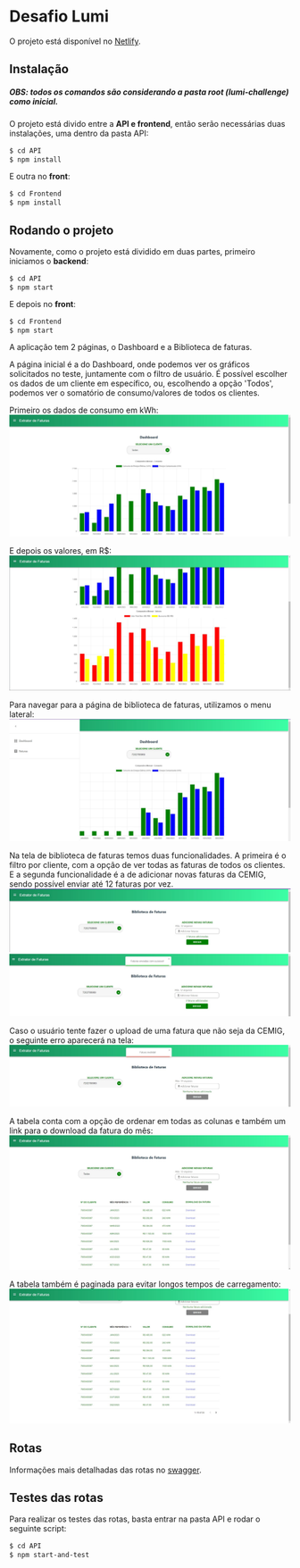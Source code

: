 # Desafio Lumi

O projeto está disponível no [Netlify](https://lumi-challenge.netlify.app/).

## Instalação
##### OBS: todos os comandos são considerando a pasta root (lumi-challenge) como inicial.

O projeto está divido entre a **API e frontend**, então serão necessárias duas instalações, uma dentro da pasta API:

    $ cd API
    $ npm install

E outra no **front**:

    $ cd Frontend
    $ npm install

## Rodando o projeto

Novamente, como o projeto está dividido em duas partes, primeiro iniciamos o **backend**:

    $ cd API
    $ npm start

E depois no **front**:

    $ cd Frontend
    $ npm start

A aplicação tem 2 páginas, o Dashboard e a Biblioteca de faturas.

A página inicial é a do Dashboard, onde podemos ver os gráficos solicitados no teste, juntamente com o filtro de usuário. É possível escolher os dados de um cliente em específico, ou, escolhendo a opção 'Todos', podemos ver o somatório de consumo/valores de todos os clientes.

Primeiro os dados de consumo em kWh:
![pag_inicial](Frontend/src/Styles/images/dashboard_1.jpg)

E depois os valores, em R$:
![simulacao](Frontend/src/Styles/images/dashboard_2.jpg)

Para navegar para a página de biblioteca de faturas, utilizamos o menu lateral:
![simulacao](Frontend/src/Styles/images/navigation.jpg)

Na tela de biblioteca de faturas temos duas funcionalidades. A primeira é o filtro por cliente, com a opção de ver todas as faturas de todos os clientes.
E a segunda funcionalidade é a de adicionar novas faturas da CEMIG, sendo possível enviar até 12 faturas por vez.
![faturas](Frontend/src/Styles/images/new_invoices.jpg)
![faturas_sucesso](Frontend/src/Styles/images/new_invoices_success.jpg)

Caso o usuário tente fazer o upload de uma fatura que não seja da CEMIG, o seguinte erro aparecerá na tela:
![faturas_erro](Frontend/src/Styles/images/invoices_error.jpg)

A tabela conta com a opção de ordenar em todas as colunas e também um link para o download da fatura do mês:
![table](Frontend/src/Styles/images/invoices_1.jpg)

A tabela também é paginada para evitar longos tempos de carregamento:
![table2](Frontend/src/Styles/images/invoices_2.jpg)
## Rotas

Informações mais detalhadas das rotas no [swagger](https://petstore.swagger.io/?url=https://raw.githubusercontent.com/dutomazoni/desafio-emprestimo/master/API/Routes/swagger.yaml).

## Testes das rotas

Para realizar os testes das rotas, basta entrar na pasta API e rodar o seguinte script:

    $ cd API
    $ npm start-and-test
